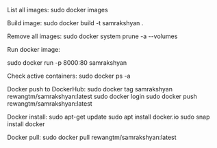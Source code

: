 List all images:
sudo docker images

Build image:
sudo docker build -t samrakshyan .

Remove all images:
sudo docker system prune -a --volumes

Run docker image:
<!-- sudo docker run -it --name sam -p 5000:5000 samrakshyan -->
<!-- sudo docker run -it --name sam -p 8000:8000 samrakshyan -->
<!-- sudo docker run -d -p 8000:80 samrakshyan -->
sudo docker run -p 8000:80 samrakshyan 

Check active containers:
sudo docker ps -a

Docker push to DockerHub:
sudo docker tag samrakshyan rewangtm/samrakshyan:latest
sudo docker login
sudo docker push rewangtm/samrakshyan:latest

Docker install:
sudo apt-get update
sudo apt install docker.io
sudo snap install docker

Docker pull:
sudo docker pull rewangtm/samrakshyan:latest

